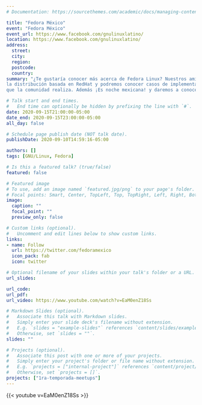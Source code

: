 ```yaml
---
# Documentation: https://sourcethemes.com/academic/docs/managing-content/

title: "Fedora México"
event: "Fedora México"
event_url: https://www.facebook.com/gnulinuxlatino/
location: https://www.facebook.com/gnulinuxlatino/
address:
  street:
  city:
  region:
  postcode:
  country:
summary: "¿Te gustaría conocer más acerca de Fedora Linux? Nuestros amigos Alberto Rodríguez (@arsandtech), Efren Robledo (@Sr_Kraken) y Alex Callejas (@dark_axl) de Fedora México estarán con nosotros platicando sobre
la distribución basada en RedHat y podremos conocer casos de implementaciones exitosas así como todo el trabajo
que la comunidad realiza. Además ¡Es noche mexicana! y daremos a conocer las bases para ganarte a Tux y llevarlo contigo a casa."

# Talk start and end times.
#   End time can optionally be hidden by prefixing the line with `#`.
date: 2020-09-15T21:00:00-05:00
date_end: 2020-09-15T23:00:00-05:00
all_day: false

# Schedule page publish date (NOT talk date).
publishDate: 2020-09-10T14:59:16-05:00

authors: []
tags: [GNU/Linux, Fedora]

# Is this a featured talk? (true/false)
featured: false

# Featured image
# To use, add an image named `featured.jpg/png` to your page's folder.
# Focal points: Smart, Center, TopLeft, Top, TopRight, Left, Right, BottomLeft, Bottom, BottomRight.
image:
  caption: ""
  focal_point: ""
  preview_only: false

# Custom links (optional).
#   Uncomment and edit lines below to show custom links.
links:
- name: Follow
  url: https://twitter.com/fedoramexico
  icon_pack: fab
  icon: twitter

# Optional filename of your slides within your talk's folder or a URL.
url_slides:

url_code:
url_pdf:
url_video: https://www.youtube.com/watch?v=EaM0enZ18Ss

# Markdown Slides (optional).
#   Associate this talk with Markdown slides.
#   Simply enter your slide deck's filename without extension.
#   E.g. `slides = "example-slides"` references `content/slides/example-slides.md`.
#   Otherwise, set `slides = ""`.
slides: ""

# Projects (optional).
#   Associate this post with one or more of your projects.
#   Simply enter your project's folder or file name without extension.
#   E.g. `projects = ["internal-project"]` references `content/project/deep-learning/index.md`.
#   Otherwise, set `projects = []`.
projects: ["1ra-temporada-meetups"]
---
```


{{< youtube v=EaM0enZ18Ss >}}

